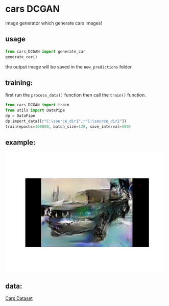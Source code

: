 # cars DCGAN

image generator which generate cars images!


## usage
```python
from cars_DCGAN import generate_car
generate_car()
```
the output image will be saved in the `new_predictions` folder


## training:
first run the `process_data()` function
then call the `train()` function. 
```python
from cars_DCGAN import train
from utils import DataPipe
dp = DataPipe
dp.import_data([r"C:\source_dir1",r"C:\source_dir2"])
train(epochs=100000, batch_size=128, save_interval=500)
```
## example:
<p align="left">
  <img width="500" src="https://github.com/matan-chan/cars_DCGAN/blob/main/examples/example1.png?raw=true">
</p>

## data:
[Cars Dataset][website]



[website]: http://ai.stanford.edu/~jkrause/cars/car_dataset.html